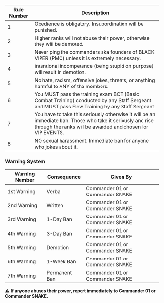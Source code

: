 | Rule Number   | Description                                                   |
|--------------|---------------------------------------------------------------|
| 1            | Obedience is obligatory. Insubordination will be punished.     |
| 2            | Higher ranks will not abuse their power, otherwise they will be demoted. |
| 3            | Never ping the commanders aka founders of BLACK VIPER (PMC) unless it is extremely necessary. |
| 4            | Intentional incompetence (being stupid on purpose) will result in demotion. |
| 5            | No hate, racism, offensive jokes, threats, or anything harmful to ANY of the members. |
| 6            | You MUST pass the training exam BCT (Basic Combat Training) conducted by any Staff Sergeant and MUST pass Flow Training by any Staff Sergeant. |
| 7            | You have to take this seriously otherwise it will be an immediate ban. Those who take it seriously and rise through the ranks will be awarded and chosen for VIP EVENTS. |
| 8            | NO sexual harassment. Immediate ban for anyone who jokes about it. |

### Warning System
| Warning Number | Consequence             | Given By               |
|---------------|--------------------------|-----------------------|
| 1st Warning   | Verbal                 | Commander 01 or Commander SNAKE |
| 2nd Warning   | Written                | Commander 01 or Commander SNAKE |
| 3rd Warning   | 1-Day Ban             | Commander 01 or Commander SNAKE |
| 4th Warning   | 3-Day Ban             | Commander 01 or Commander SNAKE |
| 5th Warning   | Demotion             | Commander 01 or Commander SNAKE |
| 6th Warning   | 1-Week Ban           | Commander 01 or Commander SNAKE |
| 7th Warning   | Permanent Ban       | Commander 01 or Commander SNAKE |

⚠️ **If anyone abuses their power, report immediately to Commander 01 or Commander SNAKE.**
